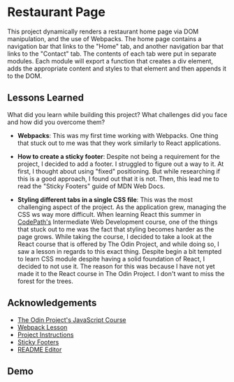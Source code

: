 # Restaurant Page

This project dynamically renders a restaurant home page via DOM manipulation, and the use of Webpacks. The home page contains a navigation bar that links to the "Home" tab, and another navigation bar that links to the "Contact" tab. The contents of each tab were put in separate modules. Each module will export a function that creates a div element, adds the appropriate content and styles to that element and then appends it to the DOM.

## Lessons Learned

What did you learn while building this project? What challenges did you face and how did you overcome them?

- **Webpacks**: This was my first time working with Webpacks. One thing that stuck out to me was that they work similarly to React applications.

- **How to create a sticky footer**: Despite not being a requirement for the project, I decided to add a footer. I struggled to figure out a way to it. At first, I thought about using "fixed" positioning. But while researching if this is a good approach, I found out that it is not. Then, this lead me to read the "Sticky Footers" guide of MDN Web Docs.

- **Styling different tabs in a single CSS file**: This was the most challenging aspect of the project. As the application grew, managing the CSS ws way more difficult. When learning React this summer in [CodePath's](https://www.codepath.org/) Intermediate Web Development course, one of the things that stuck out to me was the fact that styling becomes harder as the page grows. While taking the course, I decided to take a look at the React course that is offered by The Odin Project, and while doing so, I saw a lesson in regards to this exact thing. Despite begin a bit tempted to learn CSS module despite having a solid foundation of React, I decided to not use it. The reason for this was because I have not yet made it to the React course in The Odin Project. I don't want to miss the forest for the trees.

## Acknowledgements

- [The Odin Project's JavaScript Course](https://www.theodinproject.com/paths/full-stack-javascript/courses/javascript)
- [Webpack Lesson](https://www.theodinproject.com/lessons/javascript-webpack)
- [Project Instructions](https://www.theodinproject.com/lessons/node-path-javascript-restaurant-page)
- [Sticky Footers](https://developer.mozilla.org/en-US/docs/Web/CSS/Layout_cookbook/Sticky_footers)
- [README Editor](https://readme.so/)

## Demo
